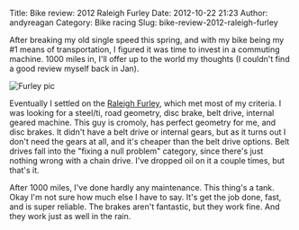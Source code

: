 Title: Bike review: 2012 Raleigh Furley
Date: 2012-10-22 21:23
Author: andyreagan
Category: Bike racing
Slug: bike-review-2012-raleigh-furley

After breaking my old single speed this spring, and with my bike being
my \#1 means of transportation, I figured it was time to invest in a
commuting machine. 1000 miles in, I'll offer up to the world my thoughts
(I couldn't find a good review myself back in Jan).

![](http://img.photobucket.com/albums/v420/andy676/furley/image003.jpg "Furley pic")

Eventually I settled on the [Raleigh
Furley](http://www.raleighusa.com/archive/2012-steel-road/furley-12/),
which met most of my criteria. I was looking for a steel/ti, road
geometry, disc brake, belt drive, internal geared machine. This guy is
cromoly, has perfect geometry for me, and disc brakes. It didn't have a
belt drive or internal gears, but as it turns out I don't need the gears
at all, and it's cheaper than the belt drive options. Belt drives fall
into the "fixing a null problem" category, since there's just nothing
wrong with a chain drive. I've dropped oil on it a couple times, but
that's it.

After 1000 miles, I've done hardly any maintenance. This thing's a tank.
Okay I'm not sure how much else I have to say. It's get the job done,
fast, and is super reliable. The brakes aren't fantastic, but they work
fine. And they work just as well in the rain.
